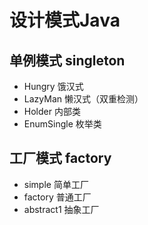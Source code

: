 # 设计模式Java

## 单例模式 singleton

* Hungry 饿汉式
* LazyMan 懒汉式（双重检测）
* Holder 内部类
* EnumSingle 枚举类

## 工厂模式 factory
* simple 简单工厂
* factory 普通工厂
* abstract1 抽象工厂
